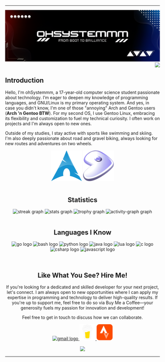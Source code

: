 
---
<div align='center'>
	<img src='assets/ohSystemmm.png'/>
</div>
<img align="right" src="https://visitor-badge.laobi.icu/badge?page_id=ohSystemmm.ohSystemmm&left_color=grey&right_color=darkgrey&left_text=Visitors"  />
<br>


<div align="left">
	<h2>Introduction</h2>
</div>
<p align="left">Hello, I'm ohSystemmm, a 17-year-old computer science student passionate about technology. I’m eager to deepen my knowledge of programming languages, and GNU/Linux is my primary operating system. And yes, in case you didn't know, I'm one of those "annoying" Arch and Gentoo users (<strong>Arch 'n Gentoo BTW</strong>). For my second OS, I use Gentoo Linux, embracing its flexibility and customization to fuel my technical curiosity. I often work on projects and I'm always open to new ones. </p>
<p>Outside of my studies, I stay active with sports like swimming and skiing. I'm also deeply passionate about road and gravel biking, always looking for new routes and adventures on two wheels.</p>

<div align="center">
	<img src="assets/ArchLinux.png" alt="Arch Linux Logo" width="100" height="100" />	
	<img src="assets/GentooLinux.png" alt="Gentoo Linux Logo" width="100" height="100" />
</div>

<br>

<div align="center">
	<h2>Statistics</h2>
</div>

<div align="center">
  <img src="https://streak-stats.demolab.com?user=ohSystemmm&locale=en&mode=daily&theme=rose_pine&hide_border=true&border_radius=5&date_format=n/j%5B/Y%5D&order=3" height="150" alt="streak graph"  />
  <img src="https://github-readme-stats.vercel.app/api?username=ohSystemmm&hide_title=false&hide_rank=false&show_icons=true&include_all_commits=true&count_private=true&disable_animations=false&theme=rose_pine&locale=en&hide_border=true&order=1" height="150" alt="stats graph"  />
  <img src="https://github-profile-trophy.vercel.app?username=ohSystemmm&theme=tokyonight&column=-1&row=1&margin-w=8&margin-h=8&no-bg=true&no-frame=true&order=4" height="150" alt="trophy graph"  />
  <img src="https://github-readme-activity-graph.vercel.app/graph?username=ohSystemmm&radius=16&theme=elegant&area=true&order=5&hide_border=true" height="300" alt="activity-graph graph"  />
</div>
<br>

<div align="center">
	<h2>Languages I Know</h2>
</div>
<div align="center">
  <img src="https://skillicons.dev/icons?i=go" height="40" alt="go logo"  />
  <img src="https://skillicons.dev/icons?i=bash" height="40" alt="bash logo"  />
  <img src="https://skillicons.dev/icons?i=py" height="40" alt="python logo"  />
  <img src="https://skillicons.dev/icons?i=java" height="40" alt="java logo" />
  <img src="https://skillicons.dev/icons?i=lua" height="40" alt="lua logo"  />
  <img src="https://skillicons.dev/icons?i=c" height="40" alt="c logo"  />
  <img src="https://skillicons.dev/icons?i=cs" height="40" alt="csharp logo"  />
  <img src="https://skillicons.dev/icons?i=js" height="40" alt="javascript logo"  />
</div>
<br>
<br>
<div align="center">
	<h2>Like What You See? Hire Me!</h2>
</div>
<p align="center">If you're looking for a dedicated and skilled developer for your next project, let's connect. I am always open to new opportunities where I can apply my expertise in programming and technology to deliver high-quality results. If you're up to support me, feel free to do so via Buy Me a Coffee—your generosity fuels my passion for innovation and development!</p>
<p align="center"> Feel free to get in touch to discuss how we can collaborate.</p>
<div align="center">
   <a href="https://mail.google.com/mail/u/ohSystemmm@gmail.com" target="_blank">
    <img src="https://raw.githubusercontent.com/maurodesouza/profile-readme-generator/master/src/assets/icons/social/gmail/default.svg" width="52" height="52" alt="gmail logo" />
  </a>    
  <a href="https://buymeacoffee.com/ohsystemmm" target="_blank">
<img src="assets/BuyMeACoffeeLight.png" width="52" height="52" alt="buymeacoffee" />
  </a>
  <a href="https://www.strava.com/athletes/169654859" target="_blank">
  <img src="assets/Strava.png" width="52" height="52" alt="strava" />
  </a>
</div>

<br>
<div align="center">
  <img src="https://readme-typing-svg.herokuapp.com/?font=Righteous&size=50&center=true&vCenter=true&width=1600&height=70&duration=5000&lines=Bye+and+thank+you+for+visiting!" />
</div>

---


